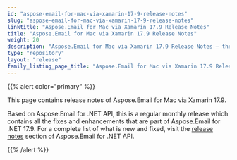```yaml
---
id: "aspose-email-for-mac-via-xamarin-17-9-release-notes"
slug: "aspose-email-for-mac-via-xamarin-17-9-release-notes"
linktitle: "Aspose.Email for Mac via Xamarin 17.9 Release Notes"
title: "Aspose.Email for Mac via Xamarin 17.9 Release Notes"
weight: 20
description: "Aspose.Email for Mac via Xamarin 17.9 Release Notes – the latest updates and fixes."
type: "repository"
layout: "release"
family_listing_page_title: "Aspose.Email for Mac via Xamarin 17.9 Release Notes"
---
```


{{% alert color="primary" %}}

This page contains release notes of Aspose.Email for Mac via Xamarin 17.9.

Based on Aspose.Email for .NET API, this is a regular monthly release which contains all the fixes and enhancements that are part of Aspose.Email for .NET 17.9. For a complete list of what is new and fixed, visit the [release notes](/email/net/release-notes/2017/aspose-email-for-net-17-9-release-notes/) section of Aspose.Email for .NET API.

{{% /alert %}}
